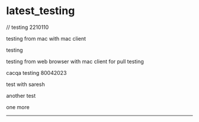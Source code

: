 # latest_testing
// testing 2210110

testing from mac with mac client

testing

testing from web browser with mac client for pull
testing 

cacqa testing 80042023


test with saresh

another test

one more

--------
